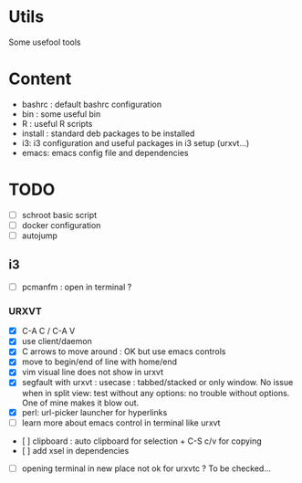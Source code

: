 Utils
===
Some usefool tools

# Content
- bashrc : default bashrc configuration
- bin : some useful bin
- R : useful R scripts
- install : standard deb packages to be installed
- i3: i3 configuration and useful packages in i3 setup (urxvt...)
- emacs: emacs config file and dependencies


# TODO
- [ ] schroot basic script
- [ ] docker configuration
- [ ] autojump

## i3

- [ ] pcmanfm : open in terminal ?


### URXVT
- [X] C-A C / C-A V
- [X] use client/daemon
- [X] C arrows to move around : OK but use emacs controls
- [X] move to begin/end of line with home/end
- [X] vim visual line does not show in urxvt
- [X] segfault with urxvt : usecase : tabbed/stacked or only window. No issue when in split view: test without any options: no trouble without options. One of mine makes it blow out.
- [X] perl: url-picker launcher for hyperlinks
- [ ] learn more about emacs control in terminal like urxvt
- [ ] clipboard : auto clipboard for selection + C-S c/v for copying
- [ ] add xsel in dependencies
- [ ] opening terminal in new place not ok for urxvtc ? To be checked...
 
